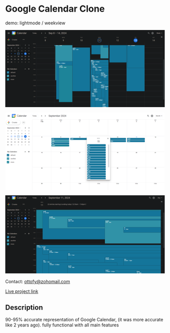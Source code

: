 # Google Calendar Clone

demo: lightmode / weekview

![screen](screenshots/wv1.png)

![screen](screenshots/mv1.png)

![screen](screenshots/dv1.png)

Contact: ottofy@zohomail.com

[Live project link](https://chaseottofy.github.io/google-calendar-clone-vanilla/)

## Description

90-95% accurate representation of Google Calendar, (it was more accurate like 2 years ago).
fully functional with all main features
